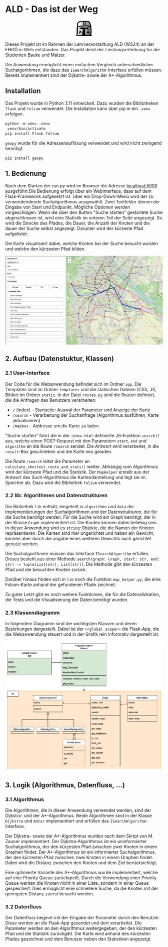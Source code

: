 # ALD - Das ist der Weg 
<p align="center">
 <img width="50" height="50" src="app/static/images/favicon.png">
</p>

Dieses Projekt ist im Rahmen der Lehrveranstalltung ALD (WS24) an der FHOÖ in Wels entstanden. Das Projekt dient der Leistungserhebung für die Studenten Bauke und Malzer.

Die Anwendung ermöglicht einen einfachen Vergleich unterschiedlicher Suchalgorithmen, die dazu das `ISearchAlgorithm`-Interface erfüllen müssen. Bereits implementiert sind der Dijkstra- sowie der A*-Algorithmus. 

## Installation
Das Projekt wurde in Python 3.11 entwickelt. Dazu wurden die Bibliotheken `flask` und `folium` verwendet. Die Installation kann über pip in ein `.venv` erfolgen.
```shell
python -m venv .venv
.venv/bin/activate
pip install Flask folium
``` 
`geopy` wurde für die Adressenauflösung verwendet und wird nicht zwingend benötigt.
```shell
pip install geopy
```

## 1. Bedienung
Nach dem Starten der run.py wird im Browser die Adresse [localhost:5000](http://localhost:5000/) ausgeführt Die Bedienung erfolgt über ein Webinterface, dass auf dem Flask-Framework aufgesetzt ist.
Über ein Drop-Down-Menü wird der zu verwendendende Suchalgorithmus ausgewählt. Zwei Textfelder dienen der Eingabe von Start und Endpunkt. Mögliche Optionen werden vorgeschlagen. 
Wenn die über den Button "Suche starten" gestartete Suche abgeschlossen ist, wird eine Statistik im unteren Teil der Seite angezeigt. So wird die Strecke des Pfades, die Dauer, die Anzahl der Knoten und die dauer der Suche selbst angezeigt. Darunter wird der kürzeste Pfad aufgelistet.

Die Karte visualisiert dabei, welche Knoten bei der Suche besucht wurden und welche den kürzesten Pfad bilden. 

![Benutzeroberfläche](<doc/img/img_ui.jpg> "Benutzeroberfläche")

## 2. Aufbau (Datenstuktur, Klassen)
### 2.1 User-Interface

Der Code für die Webanwendung befindet sich im Ordner `app`. Die Templates sind im Ordner `templates` und die statischen Dateien (CSS, JS, Bilder) im Ordner `static`. In der Datei `routes.py` sind die Routen definiert, die die Anfragen des Benutzers verarbeiten: 
- `/` (index) - Startseite: Auswal der Parameter und Anzeige der Karte
- `/search` - Verarbeitung der Suchanfrage (Algorithmus ausführen, Karte aktualisieren)
- `/mapbox` - Addresse um die Karte zu laden

"Suche starten" führt die in der `index.html` definierte JS-Funktion `search()` aus, welche einen POST-Request mit den Parametern `start`, `end` und `algorithm` an die Route `/search` sendet. Die Antwort wird verarbeitet, in die `result`-Box geschrieben und die Karte neu geladen. 

Die Route `/search` leitet die Parameter an `calculate_shortest_route_and_stats()` weiter. Abhängig vom Algorithmus wird der kürzeste Pfad und die Statistik. Der `MapHelper` erstellt aus der Antwort des Such-Algorithmus die Kartendarstellung und legt sie im Speicher ab. Dazu wird die Bibliothek `folium` verwendet.

### 2.2 lib: Algorithmen und Datenstrukturen

Die Bibliothek `lib` enthält, eingeteilt in `algorithms` und `data` die Implementierungen der Suchalgorithmen und der Datenstrukturen, die für die Suche benötigt werden. Für die Suche wird ein Graph benötigt, der in der Klasse `Graph` implementiert ist. Die Knoten können dabei beliebig sein. In dieser Anwendung sind es `string`-Objekte, die die Namen der Knoten repräsentieren. Die Kanten sind hier ungerichtet und haben ein Gewicht, können aber durch die angabe eines weiteren Gewichts auch gerichtet genutzt werden.

Die Suchalgorithmen müssen das Interface `ISearchAlgorithm` erfüllen. Dieses besteht aus einer Methode `search(graph: Graph, start: str, end: str) -> Tuple[List[str], List[str]]`. Die Methode gibt den kürzesten Pfad und die besuchten Knoten zurück. 

Darüber hinaus finden sich in `lib` noch die Funktion `map_helper.py`, die eine Folium-Karte anhand der gefundenen Pfade zeichnet.

Zu guter Letzt gibt es noch weitere Funktioinen, die für die Datenallokation, die Tests und die Visualisierung der Daten benötigt wurden.


### 2.3 Klassendiagramm
In folgendem Diagramm sind die wichtigsten Klassen und deren Beziehungen dargestellt.
Dabei ist der `<<global scope>>` die Flask-App, die die Webanwendung steuert und in der Grafik rein informativ dargestellt ist.

![Klassendiagramm](<doc/img/img_class_diagram.png> "Klassendiagramm")


## 3. Logik (Algorithmus, Datenfluss, ...)

### 3.1 Algorithmus
Die Algorithmen, die in dieser Anwendung verwendet werden, sind der Dijkstra- und der A*-Algorithmus. Beide Algorithmen sind in der Klasse `Dijkstra` und `AStar` implementiert und erfüllen das `ISearchAlgorithm`-Interface.

Der Dijkstra- sowie der A*-Algorithmus wurden nach dem Skript von M. Zauner implementiert. Der Dijkstra-Algorithmus ist ein uninformierter Suchalgorithmus, der den kürzesten Pfad zwischen zwei Knoten in einem Graphen findet. Der A*-Algorithmus ist ein informierter Suchalgorithmus, der den kürzesten Pfad zwischen zwei Knoten in einem Graphen findet. Dabei wird die Distanz zwischen den Knoten und dem Ziel berücksichtigt.

Eine optimierte Variante des A*-Algorithmus wurde implementiert, welche auf eine Priority Queue zurückgreift. Durch die Verwendung einer Priority Queue werden die Knoten nicht in einer Liste, sondern in einer Queue gespeichert. Dies ermöglicht eine schnellere Suche, da die Knoten mit der geringsten Distanz zuerst besucht werden.

### 3.2 Datenfluss
Der Datenfluss beginnt mit der Eingabe der Parameter durch den Benutzer. Diese werden an die Flask-App gesendet und dort verarbeitet. Die Parameter werden an den Algorithmus weitergegeben, der den kürzesten Pfad und die Statistik zurückgibt. Die Karte wird anhand des kürzesten Pfades gezeichnet und dem Benutzer neben den Statistiken angezeigt.